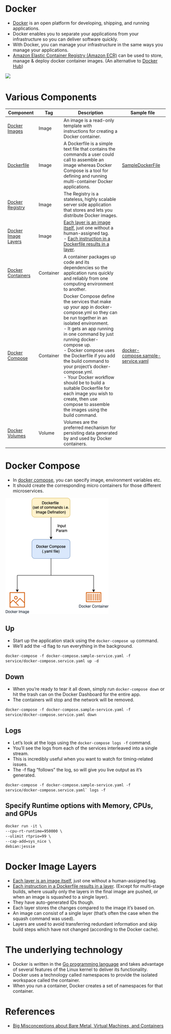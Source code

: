 # Docker
- [Docker](https://docs.docker.com/get-started/overview/) is an open platform for developing, shipping, and running applications. 
- Docker enables you to separate your applications from your infrastructure so you can deliver software quickly. 
- With Docker, you can manage your infrastructure in the same ways you manage your applications.
- [Amazon Elastic Container Registry (Amazon ECR)](../../../2_AWSComponents/4_ComputeServices/AmazonECS/AmazonECR.md) can be used to store, manage & deploy docker container images. (An alternative to [Docker Hub](https://hub.docker.com/))

![](https://docs.docker.com/engine/images/architecture.svg)

# Various Components

| Component                                                                       | Tag       | Description                                                                                                                                                                                                                                                                                                                                                                                                                                                                                                    | Sample file                                                                |
|---------------------------------------------------------------------------------|-----------|----------------------------------------------------------------------------------------------------------------------------------------------------------------------------------------------------------------------------------------------------------------------------------------------------------------------------------------------------------------------------------------------------------------------------------------------------------------------------------------------------------------|----------------------------------------------------------------------------|
| [Docker Images](https://docs.docker.com/get-started/overview/#images)           | Image     | An image is a read-only template with instructions for creating a Docker container.                                                                                                                                                                                                                                                                                                                                                                                                                            |                                                                            |
| [Dockerfile](https://docs.docker.com/language/golang/build-images/)             | Image     | A Dockerfile is a simple text file that contains the commands a user could call to assemble an image whereas Docker Compose is a tool for defining and running multi-container Docker applications.                                                                                                                                                                                                                                                                                                            | [SampleDockerFile](SampleDockerFile)                                       |
| [Docker Registry](https://docs.docker.com/registry/)                            | Image     | The Registry is a stateless, highly scalable server side application that stores and lets you distribute Docker images.                                                                                                                                                                                                                                                                                                                                                                                        |                                                                            |
| [Docker Image Layers](#docker-image-layers)                                     | Image     | [Each layer is an image itself](https://vsupalov.com/docker-image-layers/), just one without a human-assigned tag.<br/>- [Each instruction in a Dockerfile results in a layer]().                                                                                                                                                                                                                                                                                                                              |                                                                            |
| [Docker Containers](https://docs.docker.com/get-started/overview/#containers)   | Container | A container packages up code and its dependencies so the application runs quickly and reliably from one computing environment to another.                                                                                                                                                                                                                                                                                                                                                                      |                                                                            |
| [Docker Compose](#docker-compose)                                               | Container | Docker Compose define the services that make up your app in docker-compose.yml so they can be run together in an isolated environment. <br/>- It gets an app running in one command by just running docker-compose up. <br/>- Docker compose uses the Dockerfile if you add the build command to your project’s docker-compose.yml. <br/>- Your Docker workflow should be to build a suitable Dockerfile for each image you wish to create, then use compose to assemble the images using the build command.   | [docker-compose.sample-service.yaml](docker-compose.sample-service.yaml)   |
| [Docker Volumes](https://docs.docker.com/storage/volumes/)                      | Volume    | Volumes are the preferred mechanism for persisting data generated by and used by Docker containers.                                                                                                                                                                                                                                                                                                                                                                                                            |                                                                            |

# Docker Compose
- In [docker compose](https://docs.docker.com/get-started/08_using_compose/), you can specify image, environment variables etc.
- It should create the corresponding micro containers for those different microservices.

![](assets/Docker_Concepts.png)

## Up
- Start up the application stack using the `docker-compose up` command. 
- We’ll add the -d flag to run everything in the background.

````shell
docker-compose -f docker-compose.sample-service.yaml -f service/docker-compose.service.yaml up -d
````

## Down
- When you’re ready to tear it all down, simply run `docker-compose down` or hit the trash can on the Docker Dashboard for the entire app. 
- The containers will stop and the network will be removed.

````shell
docker-compose -f docker-compose.sample-service.yaml -f service/docker-compose.service.yaml down
````

## Logs
- Let’s look at the logs using the `docker-compose logs -f` command. 
- You’ll see the logs from each of the services interleaved into a single stream. 
- This is incredibly useful when you want to watch for timing-related issues. 
- The -f flag “follows” the log, so will give you live output as it’s generated.

````shell
docker-compose -f docker-compose.sample-service.yaml -f service/docker-compose.service.yaml` logs -f
````

## Specify Runtime options with Memory, CPUs, and GPUs

````shell
docker run -it \
--cpu-rt-runtime=950000 \
--ulimit rtprio=99 \
--cap-add=sys_nice \
debian:jessie
````

# Docker Image Layers
- [Each layer is an image itself](https://vsupalov.com/docker-image-layers/), just one without a human-assigned tag.
- [Each instruction in a Dockerfile results in a layer](). (Except for multi-stage builds, where usually only the layers in the final image are pushed, or when an image is squashed to a single layer).
- They have auto-generated IDs though.
- Each layer stores the changes compared to the image it’s based on.
- An image can consist of a single layer (that’s often the case when the squash command was used).
- Layers are used to avoid transferring redundant information and skip build steps which have not changed (according to the Docker cache).

# The underlying technology
- Docker is written in the [Go programming language](../../../5_ProgrammingLanguages/1_GoLang) and takes advantage of several features of the Linux kernel to deliver its functionality. 
- Docker uses a technology called namespaces to provide the isolated workspace called the container. 
- When you run a container, Docker creates a set of namespaces for that container.

# References
- [Big Misconceptions about Bare Metal, Virtual Machines, and Containers](https://www.youtube.com/watch?v=Jz8Gs4UHTO8)